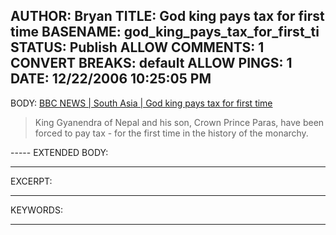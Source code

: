 AUTHOR: Bryan
TITLE: God king pays tax for first time
BASENAME: god_king_pays_tax_for_first_ti
STATUS: Publish
ALLOW COMMENTS: 1
CONVERT BREAKS: __default__
ALLOW PINGS: 1
DATE: 12/22/2006 10:25:05 PM
-----
BODY:
<a title="BBC NEWS | South Asia | God king pays tax for first time" href="http://news.bbc.co.uk/2/hi/south_asia/6161181.stm">BBC NEWS | South Asia | God king pays tax for first time</a>

<blockquote>King Gyanendra of Nepal and his son, Crown Prince Paras, have been forced to pay tax - for the first time in the history of the monarchy.</blockquote>
-----
EXTENDED BODY:

-----
EXCERPT:

-----
KEYWORDS:

-----


